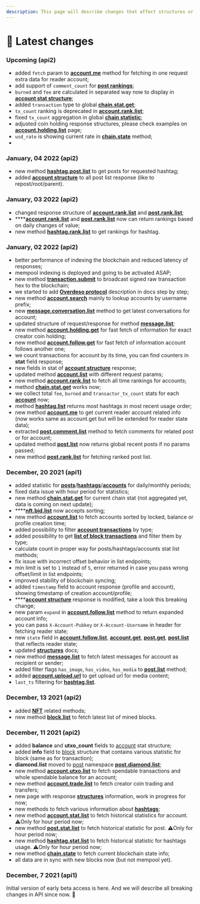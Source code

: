 ```yaml
---
description: This page will describe changes that affect structures or any methods of API
---
```


# 📅 Latest changes

### Upcoming (api2)

* added `fetch` param to [**account.me**](account.md#account.me) method for fetching in one request extra data for reader account;
* add support of `comment_count` for [**post rankings**](post.md#post.rank.list);
* `burned` and `fee` are calculated in separated way now to display in [**account stat structure**](structures.md#account-stat);
* added `transaction` type to global [**chain.stat.get**](chain.md#chain.stat.get);
* `tx_count` ranking is deprecated in [**account.rank.list**](account.md#account.rank.list);
* fixed `tx_count` aggregation in global [**chain statistic**](chain.md#chain.stat.get);
* adjusted coin holding response structures, please check examples on [**account.holding.list**](account.md#account.holding.list) page;
* `usd_rate` is showing current rate in [**chain.state**](chain.md#chain.state) method;
*

### January, 04 2022 (api2)

* new method [**hashtag.post.list**](hashtag.md#hashtag.post.list) to get posts for requested hashtag;
* added [**account structure**](structures.md#account) to all post list response (like to repost/root/parent).

### January, 03 2022 (api2)

* changed response structure of [**account.rank.list**](account.md#account.rank.list) and [**post.rank.list**](post.md#post.rank.list);
* ****[**account.rank.list**](account.md#account.rank.list) and [**post.rank.list**](post.md#post.rank.list) now can return rankings based on daily changes of value;
* new method [**hashtag.rank.list**](hashtag.md#hashtag.rank.list) to get rankings for hashtag.

### January, 02 2022 (api2)

* better performance of indexing the blockchain and reduced latency of responses;
* mempool indexing is deployed and going to be activated ASAP;
* new method [**transaction.submit**](transaction.md#transaction.submit) to broadcast signed raw transaction hex to the blockchain;
* we started to add [**Overdeso protocol**](overdeso-protocol.md) description in docs step by step;
* new method [**account.search**](account.md#account.search) mainly to lookup accounts by username prefix;
* new [**message.conversation.list**](message.md#message.conversation.list) method to get latest conversations for account;
* updated structure of request/response for method [**message.list**](message.md#message.list);
* new method [**account.holding.get**](account.md#account.holding.get) for fast fetch of information for exact creator coin holding;
* new method [**account.follow.get**](account.md#account.follow.get) for fast fetch of information account follows another one;
* we count transactions for account by its time, you can find counters in **stat** field response;
* new fields in stat of [**account structure**](structures.md#account-stat) response;
* updated method [**account.list**](account.md#account.list) with different request params;
* new method [**account.rank.list**](account.md#account.rank.list) to fetch all time rankings for accounts;
* method [**chain.stat.get**](chain.md#chain.stat.get) works now;
* we collect total `fee`, `burned` and `transactor_tx_count` stats for each [**account**](account.md#account.get) now;
* method [**hashtag.list**](hashtag.md#hashtag.list) returns most hashtags in most recent usage order;
* new method [**account.me**](account.md#account.me) to get current reader account related info (now works same as account.get but will be extended for reader state data);
* extracted [**post.comment.list**](post.md#post.comment.list) method to fetch comments for related post or for account;
* updated method [**post.list**](post.md#post.list) now returns global recent posts if no params passed;
* new method [**post.rank.list**](post.md#post.rank.list) for fetching ranked post list.



### December, 20 2021 (api1)

* added statistic for [**posts**](post.md#post.stat.list)/[**hashtags**](hashtag.md#hashtag.stat.list)/[**accounts**](account.md#account.stat.list) for daily/monthly periods;
* fixed data issue with hour period for statistics;
* new method [**chain.stat.get**](chain.md#chain.stat.get) for current chain stat (not aggregated yet, data is coming on next update);
* ****[**nft.bid.list**](nft.md#nft.bid.list) now accepts sorting;
* new method [**account.list**](account.md#account.list) to fetch accounts sorted by locked, balance or profile creation time;
* added possibility to filter [**account transactions**](transaction.md#transaction.list) by type;
* added possibility to get [**list of block transactions**](transaction.md#transaction.list) and filter them by type;
* calculate count in proper way for posts/hashtags/accounts stat list methods;
* fix issue with incorrect offset behavior in list endpoints;
* min limit is set to `1` instead of `5`, error returned in case you pass wrong offset/limit in list endpoints;
* improved stability of blockchain syncing;
* added `timestamp` field to account response (profile and account), showing timestamp of creation account/profile;
* ****[**account structure**](structures.md#account) response is modified, take a look this breaking change;
* new param `expand` in [**account.follow.list**](account.md#account.follow.list) method to return expanded account info;
* you can pass `X-Account-Pubkey` or `X-Account-Username` in header for fetching reader state;
* new `state` field in [**account.follow.list**](account.md#account.follow.list), [**account.get**](account.md#account.get), [**post.get**](post.md#post.get), [**post.list**](post.md#post.list) that reflects reader state;
* updated [**structures**](structures.md) docs;
* new method [**message.list**](message.md#message.list) to fetch latest messages for account as recipient or sender;
* added filter flags `has_image`, `has_video`, `has_media` to [**post.list**](post.md#post.list) method;
* added [**account.upload.url**](account.md#account.upload.url) to get upload url for media content;
* `last_ts` filtering for [**hashtag.list**](hashtag.md#hashtag.list).

### December, 13 2021 (api2)

* added [**NFT**](nft.md) related methods;
* new method [**block.list**](block.md#block.list) to fetch latest list of mined blocks.

### December, 11 2021 (api2)

* added **balance** and **utxo\_count** fields to [account](account.md) stat structure;
* added **info** field to [block](block.md) structure that contains various statistic for block (same as for transaction);
* **diamond.list** moved to [post](post.md) namespace [**post.diamond.list**](post.md#post.diamond.list);
* new method [**account.utxo.list**](account.md#account.utxo.list) to fetch spendable transactions and whole spendable balance for an account;
* new method [**account.trade.list**](account.md#account.trade.list) to fetch creator coin trading and transfers;
* new page with response [**structures**](structures.md) information, work in progress for now;
* new methods to fetch various information about [**hashtags**](hashtag.md);
* new method [**account.stat.list**](account.md#account.stat.list) to fetch historical statistics for account. ⚠️Only for hour period now;
* new method [**post.stat.list**](post.md#post.stat.list) to fetch historical statistic for post. ⚠️Only for hour period now;
* new method [**hashtag.stat.list**](hashtag.md#hashtag.stat.list) to fetch historical statistic for hashtags usage. ⚠️Only for hour period now;
* new method [**chain.state**](chain.md#chain.state) to fetch current blockchain state info;
* all data are in sync with new blocks now (but not mempool yet).

### December, 7 2021 (api1)

Initial version of early beta access is here. And we will describe all breaking changes in API since now. 🚀
